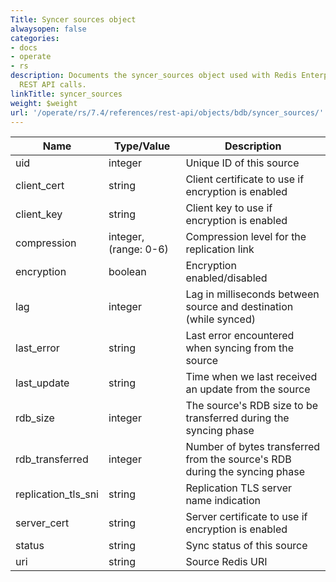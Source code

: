 ```yaml
---
Title: Syncer sources object
alwaysopen: false
categories:
- docs
- operate
- rs
description: Documents the syncer_sources object used with Redis Enterprise Software
  REST API calls.
linkTitle: syncer_sources
weight: $weight
url: '/operate/rs/7.4/references/rest-api/objects/bdb/syncer_sources/'
---
```


| Name | Type/Value | Description |
|------|------------|-------------|
| uid | integer | Unique ID of this source |
| client_cert | string | Client certificate to use if encryption is enabled |
| client_key | string | Client key to use if encryption is enabled |
| compression | integer, <nobr>(range: 0-6)</nobr> | Compression level for the replication link |
| encryption | boolean | Encryption enabled/disabled |
| lag | integer | Lag in milliseconds between source and destination (while synced) |
| last_error | string | Last error encountered when syncing from the source |
| last_update | string | Time when we last received an update from the source |
| rdb_size | integer | The source's RDB size to be transferred during the syncing phase |
| rdb_transferred | integer | Number of bytes transferred from the source's RDB during the syncing phase |
| replication_tls_sni | string | Replication TLS server name indication |
| server_cert | string | Server certificate to use if encryption is enabled |
| status | string | Sync status of this source |
| uri | string | Source Redis URI |
